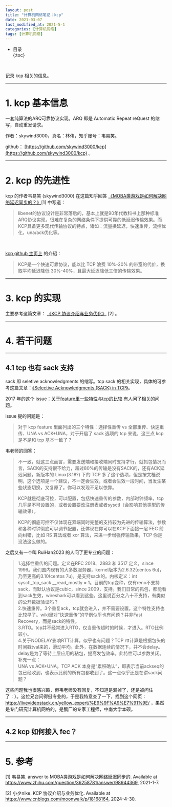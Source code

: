 ```yaml
---
layout: post
title: "计算机网络笔记：kcp"
date: 2021-03-07
last_modified_at: 2021-5-1
categories: [计算机网络]
tags: [计算机网络]
---
```


* 目录  
{:toc}
<br/> 

记录 kcp 相关的信息。  

---

# 1. kcp 基本信息

一套纯算法的ARQ可靠协议实现。ARQ 即是 Automatic Repeat reQuest 的缩写，自动重发请求。  

作者：skywind3000，真名：林伟，知乎账号：韦易笑。  

github： [https://github.com/skywind3000/kcp](https://github.com/skywind3000/kcp) 。   

---

# 2. kcp 的先进性

kcp 的作者韦易笑 (skywind3000) 在这篇知乎回答 [《MOBA类游戏是如何解决网络延迟同步的？》](https://www.zhihu.com/question/36258781/answer/98944369)[1] 中写道：   

>libenet的协议设计是非常落后的，基本上就是90年代教科书上那种标准ARQ协议实现，很难在复杂的网络条件下提供可靠的低延迟传输效果。而KCP具备更多现代传输协议的特点，诸如：流量换延迟，快速重传，流控优化，una/ack优化等。  

<br/>

[kcp github 主页上](https://github.com/skywind3000/kcp) 的介绍：  
>KCP是一个快速可靠协议，能以比 TCP 浪费 10%-20% 的带宽的代价，换取平均延迟降低 30%-40%，且最大延迟降低三倍的传输效果。  

---

# 3. kcp 的实现

主要参考这篇文章： [《KCP 协议介绍与业务优化》](https://www.cnblogs.com/moonwalk/p/18168164) [2] 。  


---

# 4. 若干问题

---

## 4.1 tcp 也有 sack 支持

sack 即 seletive acknowledgments 的缩写。tcp sack 的相关实现，具体的可参考这篇文章：[《Selective Acknowledgments (SACK) in TCP》](https://www.geeksforgeeks.org/selective-acknowledgments-sack-in-tcp/)。   

2017 年的这个 issue：[关于feature里一些特性与tcp的比较](https://github.com/skywind3000/kcp/issues/63) 有人问了相关的问题。  

issue 提的问题是：  

>对于 kcp feature 里面列出的三个特性：选择性重传 vs 全部重传、快速重传、UNA vs ACK+UNA，对于开启了 sack 选项的 tcp 来说，这三点 kcp 是不是和 tcp 基本一致了？   

韦老师的回答：  

>不一致，就这三点而言，需要发送端和接收端同时支持才行，就抓包情况而言，SACK的支持很不给力，超过80%的传输是没有SACK的，还有ACK延迟问题，新版本的 Linux(3.18?) 下的 TCP 多了这个选项，但是按文档说明，这个选项是一个建议，不一定会生效，或者会生效一段时间，当发生某些状态切换，又复原了。你可以发现不足以依靠。    
>
>KCP就是彻底可控，可以配置，包括快速重传的参数，内部时钟频率，tcp几乎是不可设置的，或者设置要改注册表或者sysctl（会影响其他类型的传输效果）。  
>
>KCP的彻底可控不仅体现在双端同时完整的支持较为先进的传输算法，参数和各种时钟彻底可以调节配置，还体现在你可以在KCP下面接一层 FEC 前向纠错，比如 RS 算法或者 xor 算法，来进一步增强传输效果，TCP 你是没法这么做的。  


之后又有一个叫 RuiHan2023 的人问了更专业的问题：   

>1.选择性重传的问题。定义在RFC 2018、2883 和 3517 定义，since 1996。我们国内现有的大多数服务器，kernel版本为2.6.32(centos 6u)，乃至更高的3.10(centos 7u)，是支持sack的。内核定义：int sysctl_tcp_sack __read_mostly = 1。目前的tcp变种，仅有reno不支持sack，而默认协议是cubic，since 2009，支持。我们日常的抓包，都能看到sack生效，wireshark可以看到这些。这里说百分之八十不支持，有类似的公开数据验证吗？   
>2.快速重传。3个重复ack，tcp就会进入，并不需要设置。这个特性支持也比较早了。wiki里对“快速重传”的举例似乎也有问题？并非Fast Recovery，而是sack的特性。   
>3.RTO。tcp并不经常进入RTO，仅当重传超时的时候，才进入。RTO比例较小。   
>4.关于NODELAY影响RTT计算，似乎也有问题？TCP rtt计算是根据包头的时间戳tval来的，滑动平均。此外，在数据连续的情况下，并不会delay。delay是为了等待上层应用的粘包，提高发包效率。此特性可以参数关闭。   
>补充一点：  
>UNA vs ACK+UNA。TCP ACK 本身是“累积确认”，即表示当前ackseq的包已经收到，也表示此前的所有包都收到了。这一点似乎还是在讲sack问题？   


这些问题我也很感兴趣，但韦老师没有回复，不知道是漏掉了，还是被问住了：）。这位兄台问得挺专业的，于是我特意查了一下，找到这个网页：https://livevideostack.cn/yellow_expert/%E9%9F%A9%E7%91%9E/ ，果然是专门研究计算机网络的，是鹅厂的专家工程师，中南大学本硕。   

---

## 4.2 kcp 如何接入 fec？ 

---

# 5. 参考

[1] 韦易笑. answer to MOBA类游戏是如何解决网络延迟同步的. Available at https://www.zhihu.com/question/36258781/answer/98944369, 2021-1-7.  

[2] 小夕nike. KCP 协议介绍与业务优化. Available at https://www.cnblogs.com/moonwalk/p/18168164, 2024-4-30.  